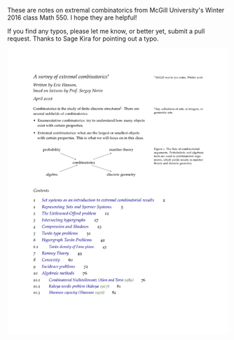 These are notes on extremal combinatorics from McGill University's Winter 2016 class Math 550. I hope they are helpful! 

If you find any typos, please let me know, or better yet, submit a pull request. Thanks to Sage Kira for pointing out a typo.


[![first page](CombinatoricsNotes.png)](CombinatoricsNotes.pdf)